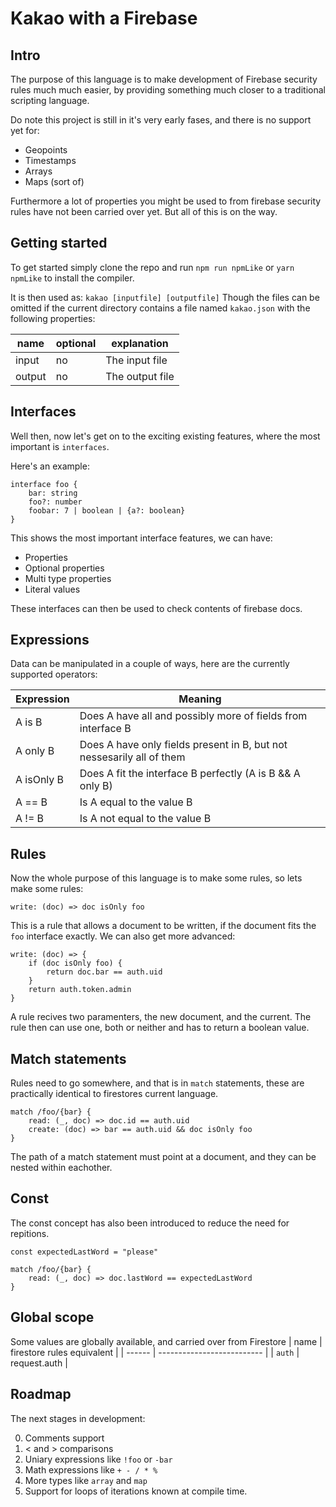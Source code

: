 # Kakao with a Firebase

## Intro

The purpose of this language is to make development of Firebase security rules much much easier, by providing something much closer to a traditional scripting language.

Do note this project is still in it's very early fases, and there is no support yet for:

-   Geopoints
-   Timestamps
-   Arrays
-   Maps (sort of)

Furthermore a lot of properties you might be used to from firebase security rules have not been carried over yet. But all of this is on the way.

## Getting started

To get started simply clone the repo and run `npm run npmLike` or `yarn npmLike` to install the compiler.

It is then used as:
`kakao [inputfile] [outputfile]`
Though the files can be omitted if the current directory contains a file named `kakao.json` with the following properties:

| name   | optional | explanation     |
| ------ | -------- | --------------- |
| input  | no       | The input file  |
| output | no       | The output file |

## Interfaces

Well then, now let's get on to the exciting existing features, where the most important is `interfaces`.

Here's an example:

```
interface foo {
    bar: string
    foo?: number
    foobar: 7 | boolean | {a?: boolean}
}
```

This shows the most important interface features, we can have:

-   Properties
-   Optional properties
-   Multi type properties
-   Literal values

These interfaces can then be used to check contents of firebase docs.

## Expressions

Data can be manipulated in a couple of ways, here are the currently supported operators:

| Expression | Meaning                                                               |
| ---------- | --------------------------------------------------------------------- |
| A is B     | Does A have all and possibly more of fields from interface B          |
| A only B   | Does A have only fields present in B, but not nessesarily all of them |
| A isOnly B | Does A fit the interface B perfectly (A is B && A only B)             |
| A == B     | Is A equal to the value B                                             |
| A != B     | Is A not equal to the value B                                         |

## Rules

Now the whole purpose of this language is to make some rules, so lets make some rules:

```
write: (doc) => doc isOnly foo
```

This is a rule that allows a document to be written, if the document fits the `foo` interface exactly. We can also get more advanced:

```
write: (doc) => {
    if (doc isOnly foo) {
        return doc.bar == auth.uid
    }
    return auth.token.admin
}
```

A rule recives two paramenters, the new document, and the current. The rule then can use one, both or neither and has to return a boolean value.

## Match statements

Rules need to go somewhere, and that is in `match` statements, these are practically identical to firestores current language.

```
match /foo/{bar} {
    read: (_, doc) => doc.id == auth.uid
    create: (doc) => bar == auth.uid && doc isOnly foo
}
```

The path of a match statement must point at a document, and they can be nested within eachother.

## Const

The const concept has also been introduced to reduce the need for repitions.

```
const expectedLastWord = "please"

match /foo/{bar} {
    read: (_, doc) => doc.lastWord == expectedLastWord
}
```

## Global scope

Some values are globally available, and carried over from Firestore
| name | firestore rules equivalent |
| ------ | -------------------------- |
| `auth` | request.auth |

## Roadmap

The next stages in development:

0. Comments support
1. < and > comparisons
1. Uniary expressions like `!foo` or `-bar`
1. Math expressions like `+ - / * %`
1. More types like `array` and `map`
1. Support for loops of iterations known at compile time.
